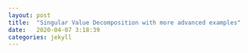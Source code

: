 ```yaml
---
layout: post
title:  "Singular Value Decomposition with more advanced examples"
date:   2020-04-07 3:18:39
categories: jekyll
---
```

